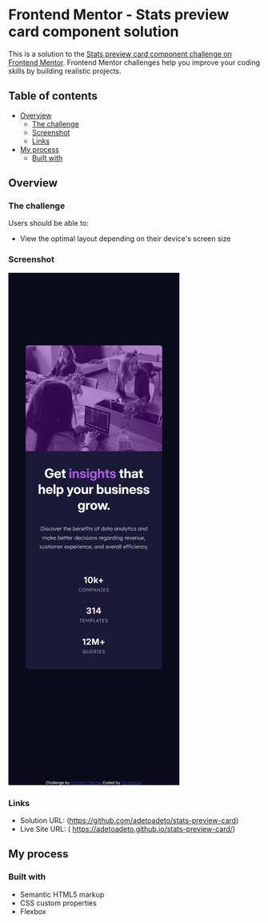 # Frontend Mentor - Stats preview card component solution

This is a solution to the [Stats preview card component challenge on Frontend Mentor](https://www.frontendmentor.io/challenges/stats-preview-card-component-8JqbgoU62). Frontend Mentor challenges help you improve your coding skills by building realistic projects. 

## Table of contents

- [Overview](#overview)
  - [The challenge](#the-challenge)
  - [Screenshot](#screenshot)
  - [Links](#links)
- [My process](#my-process)
  - [Built with](#built-with)


## Overview

### The challenge

Users should be able to:

- View the optimal layout depending on their device's screen size

### Screenshot

![](./solution.png)

### Links

- Solution URL: (https://github.com/adetoadeto/stats-preview-card)
- Live Site URL: ( https://adetoadeto.github.io/stats-preview-card/)



## My process

### Built with

- Semantic HTML5 markup
- CSS custom properties
- Flexbox

